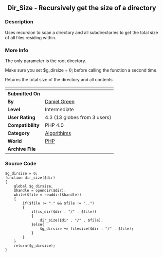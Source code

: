 ﻿<div align="center">

## Dir\_Size \- Recursively get the size of a directory


</div>

### Description

Uses recursion to scan a directory and all subdirectories to get the total size of all files residing within.
 
### More Info
 
The only parameter is the root directory.

Make sure you set $g_dirsize = 0; before calling the function a second time.

Returns the total size of the directory and all contents.


<span>             |<span>
---                |---
**Submitted On**   |
**By**             |[Daniel Green](https://github.com/Planet-Source-Code/PSCIndex/blob/master/ByAuthor/daniel-green.md)
**Level**          |Intermediate
**User Rating**    |4.3 (13 globes from 3 users)
**Compatibility**  |PHP 4\.0
**Category**       |[Algorithims](https://github.com/Planet-Source-Code/PSCIndex/blob/master/ByCategory/algorithims__8-29.md)
**World**          |[PHP](https://github.com/Planet-Source-Code/PSCIndex/blob/master/ByWorld/php.md)
**Archive File**   |[](https://github.com/Planet-Source-Code/daniel-green-dir-size-recursively-get-the-size-of-a-directory__8-1186/archive/master.zip)





### Source Code

```
$g_dirsize = 0;
function dir_size($dir)
{
	global $g_dirsize;
	$handle = opendir($dir);
	while($file = readdir($handle))
	{
		if($file != "." && $file != "..")
		{
			if(is_dir($dir . "/" . $file))
			{
				dir_size($dir . "/" . $file);
			}else{
				$g_dirsize += filesize($dir . "/" . $file);
			}
		}
	}
	return($g_dirsize);
}
```

